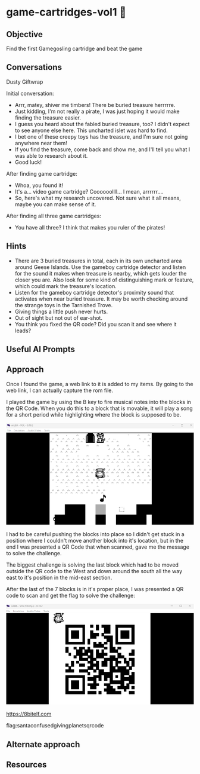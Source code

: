 # game-cartridges-vol1 :christmas_tree:
## Objective

Find the first Gamegosling cartridge and beat the game

## Conversations

Dusty Giftwrap

Initial conversation:

- Arrr, matey, shiver me timbers! There be buried treasure herrrrre.
- Just kidding, I'm not really a pirate, I was just hoping it would make finding the treasure easier.
- I guess you heard about the fabled buried treasure, too? I didn't expect to see anyone else here. This uncharted islet was hard to find.
- I bet one of these creepy toys has the treasure, and I'm sure not going anywhere near them!
- If you find the treasure, come back and show me, and I'll tell you what I was able to research about it.
- Good luck!

After finding game cartridge:

- Whoa, you found it!
- It's a... video game cartridge? Coooooollll... I mean, arrrrrr....
- So, here's what my research uncovered. Not sure what it all means, maybe you can make sense of it.

After finding all three game cartridges:

- You have all three? I think that makes you ruler of the pirates!

## Hints

- There are 3 buried treasures in total, each in its own uncharted area around Geese Islands. Use the gameboy cartridge detector and listen for the sound it makes when treasure is nearby, which gets louder the closer you are. Also look for some kind of distinguishing mark or feature, which could mark the treasure's location.
- Listen for the gameboy cartridge detector's proximity sound that activates when near buried treasure. It may be worth checking around the strange toys in the Tarnished Trove.
- Giving things a little push never hurts.
- Out of sight but not out of ear-shot.
- You think you fixed the QR code? Did you scan it and see where it leads?

## Useful AI Prompts

## Approach

Once I found the game, a web link to it is added to my items. By going to the web link, I can actually capture the rom file.

I played the game by using the B key to fire musical notes into the blocks in the QR Code. When you do this to a block that is movable, it will play a song for a short period while highlighting where the block is supposed to be.

![image](../img/game1-1.png)

I had to be careful pushing the blocks into place so I didn't get stuck in a position where I couldn't move another block into it's location, but in the end I was presented a QR Code that when scanned, gave me the message to solve the challenge.

The biggest challenge is solving the last block which had to be moved outside the QR code to the West and down around the south all the way east to it's position in the mid-east section.

After the last of the 7 blocks is in it's proper place, I was presented a QR code to scan and get the flag to solve the challenge:

![image](../img/game1-2.png)

https://8bitelf.com

flag:santaconfusedgivingplanetsqrcode

## Alternate approach

## Resources
